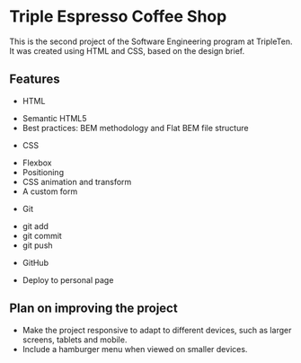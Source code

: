 # Triple Espresso Coffee Shop

This is the second project of the Software Engineering program at TripleTen. It was created using HTML and CSS, based on the design brief.

## Features

* HTML
- Semantic HTML5
- Best practices: BEM methodology and Flat BEM file structure

* CSS
- Flexbox
- Positioning
- CSS animation and transform
- A custom form

* Git
- git add
- git commit
- git push

* GitHub
- Deploy to personal page

## Plan on improving the project

- Make the project responsive to adapt to different devices, such as larger screens, tablets and mobile.
- Include a hamburger menu when viewed on smaller devices.